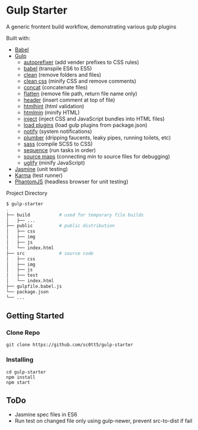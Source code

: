 # Gulp Starter

A generic frontent build workflow, demonstrating various gulp plugins

Built with:

-   [Babel](https://www.npmjs.com/package/babel-core)
-   [Gulp](https://www.npmjs.com/package/gulp)
    -   [autoprefixer](https://www.npmjs.com/package/gulp-autoprefixer) (add vender prefixes to CSS rules)
    -   [babel](https://www.npmjs.com/package/gulp-babel) (transpile ES6 to ES5)
    -   [clean](https://www.npmjs.com/package/gulp-clean) (remove folders and files)
    -   [clean css](https://www.npmjs.com/package/gulp-clean-css) (minify CSS and remove comments)
    -   [concat](https://www.npmjs.com/package/gulp-concat) (concatenate files)
    -   [flatten](https://www.npmjs.com/package/gulp-flatten) (remove file path, return file name only)
    -   [header](https://www.npmjs.com/package/gulp-header) (insert comment at top of file)
    -   [htmlhint](https://www.npmjs.com/package/gulp-htmlhint) (html validation)
    -   [htmlmin](https://www.npmjs.com/package/gulp-htmlmin) (minify HTML)
    -   [inject](https://www.npmjs.com/package/gulp-inject) (inject CSS and JavaScript bundles into HTML files)
    -   [load plugins](https://www.npmjs.com/package/gulp-load-plugins) (load gulp plugins from package.json)
    -   [notify](https://www.npmjs.com/package/gulp-notify) (system notifications)
    -   [plumber](https://www.npmjs.com/package/gulp-plumber) (dripping faucents, leaky pipes, running toilets, etc)
    -   [sass](https://www.npmjs.com/package/gulp-sass) (compile SCSS to CSS)
    -   [sequence](https://www.npmjs.com/package/gulp-sequence) (run tasks in order)
    -   [source maps](https://www.npmjs.com/package/gulp-sourcemaps) (connecting min to source files for debugging)
    -   [uglify](https://www.npmjs.com/package/gulp-uglify) (minify JavaScript)
-   [Jasmine](https://www.npmjs.com/package/jasmine-core) (unit testing)
-   [Karma](https://www.npmjs.com/package/karma) (test runner)
-   [PhantomJS](https://www.npmjs.com/package/phantomjs-prebuilt) (headless browser for unit testing)

Project Directory

```bash
$ gulp-starter
.
├── build           # used for temporary file builds
│   ├── ...
├── public          # public distribution
│   ├── css
│   ├── img
│   ├── js
│   └── index.html
├── src             # source code
│   ├── css
│   ├── img
│   ├── js
│   ├── test
│   └── index.html
├── gulpfile.babel.js
└── package.json
└── ...
```

## Getting Started

### Clone Repo

```
git clone https://github.com/sc0tt5/gulp-starter
```

### Installing

```
cd gulp-starter
npm install
npm start
```

## ToDo

-   Jasmine spec files in ES6
-   Run test on changed file only using gulp-newer, prevent src-to-dist if fail
